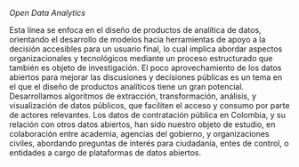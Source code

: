 *Open Data Analytics*

Esta línea se enfoca en el diseño de productos de analítica de datos, orientando el desarrollo de modelos hacia herramientas de apoyo a la decisión accesibles para un usuario final, lo cual implica abordar aspectos organizacionales y tecnológicos mediante un proceso estructurado que también es objeto de investigación. El poco aprovechamiento de los datos abiertos para mejorar las discusiones y decisiones públicas es un tema en el que el diseño de productos analíticos tiene un gran potencial. Desarrollamos algoritmos de extracción, transformación, análisis, y visualización de datos públicos, que  faciliten el acceso y consumo por parte de actores relevantes. Los datos de contratación pública en Colombia, y su relación con otros datos abiertos, han sido nuestro objeto de estudio, en colaboración entre academia, agencias del gobierno, y organizaciones civiles, abordando preguntas de interés para ciudadanía, entes de control, o entidades a cargo de plataformas de datos abiertos.
